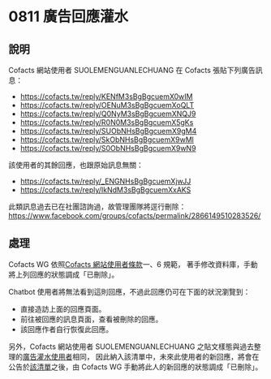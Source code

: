 # 0811 廣告回應灌水

## 說明

Cofacts 網站使用者 SUOLEMENGUANLECHUANG 在 Cofacts 張貼下列廣告訊息：
- https://cofacts.tw/reply/KENfM3sBgBgcuemX0wIM
- https://cofacts.tw/reply/OENuM3sBgBgcuemXoQLT
- https://cofacts.tw/reply/Q0NyM3sBgBgcuemXNQJ9
- https://cofacts.tw/reply/R0N0M3sBgBgcuemX5gKs
- https://cofacts.tw/reply/SUObNHsBgBgcuemX9gM4
- https://cofacts.tw/reply/SkObNHsBgBgcuemX9wMl
- https://cofacts.tw/reply/S0ObNHsBgBgcuemX9wN9

該使用者的其餘回應，也跟原始訊息無關：
- https://cofacts.tw/reply/_ENGNHsBgBgcuemXjwJJ
- https://cofacts.tw/reply/IkNdM3sBgBgcuemXxAKS

此類訊息過去已在社團諮詢過，故管理團隊將逕行刪除：
https://www.facebook.com/groups/cofacts/permalink/2866149510283526/

## 處理
Cofacts WG 依照[Cofacts 網站使用者條款](https://github.com/cofacts/rumors-site/blob/master/LEGAL.md)一、6 規範，
著手修改資料庫，手動將上列回應的狀態調成「已刪除」。

Chatbot 使用者將無法看到這則回應，不過此回應仍可在下面的狀況瀏覽到：

- 直接造訪上面的回應頁面。
- 前往被回應的訊息頁面，查看被刪除的回應。
- 該回應作者自行恢復此回應。

另外，Cofacts 網站使用者 SUOLEMENGUANLECHUANG 之貼文樣態與過去整理的[廣告灌水使用者](https://docs.google.com/spreadsheets/d/1BBObfTO7bLWERQ3nq3S1iBs3xt2o2TgOxikXqixOdYI/edit#gid=0)相同，
因此納入該清單中，未來此使用者的新回應，將會在公告於[該清單](https://docs.google.com/spreadsheets/d/1BBObfTO7bLWERQ3nq3S1iBs3xt2o2TgOxikXqixOdYI/edit#gid=1972732064)之後，由 Cofacts WG 手動將此人的新回應的狀態調成「已刪除」。
